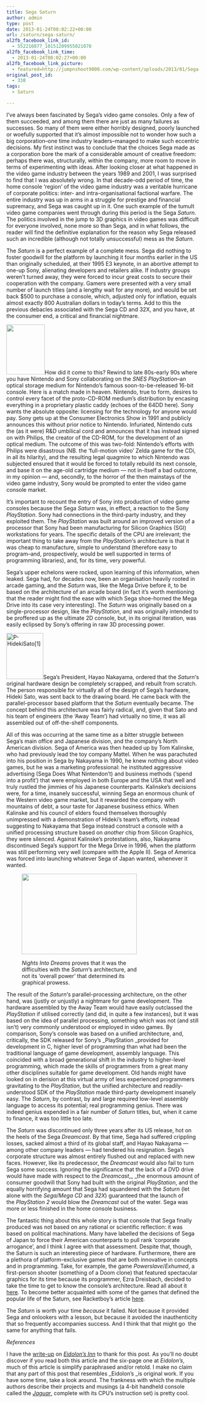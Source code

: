 ```yaml
---
title: Sega Saturn
author: admin
type: post
date: 2013-01-24T08:02:22+00:00
url: /saturn/sega-saturn/
al2fb_facebook_link_id:
  - 552216077_10151209955021078
al2fb_facebook_link_time:
  - 2013-01-24T08:02:27+00:00
al2fb_facebook_link_picture:
  - featured=http://jumpnshoot9000.com/wp-content/uploads/2013/01/Sega-Saturn-Model1-Bare1-150x150.jpg
original_post_id:
  - 338
tags:
  - Saturn

---
```

I&#8217;ve always been fascinated by Sega&#8217;s video game consoles. Only a few of them succeeded, and among them there are just as many failures as successes. So many of them were either horribly designed, poorly launched or woefully supported that it&#8217;s almost impossible not to wonder how such a big corporation&#8211;one time industry leaders&#8211;managed to make such eccentric decisions. My first instinct was to conclude that the choices Sega made as a corporation bore the mark of a considerable amount of creative freedom: perhaps there was, structurally, within the company, more room to move in terms of experimenting with ideas. After looking closer at what happened in the video game industry between the years 1989 and 2001, I was surprised to find that I was absolutely wrong. In that decade-odd period of time, the home console &#8216;region&#8217; of the video game industry was a veritable hurricane of corporate politics: inter- and intra-organisational factional warfare. The entire industry was up in arms in a struggle for prestige and financial supremacy, and Sega was caught up in it. One such example of the tumult video game companies went through during this period is the Sega _Saturn_. The politics involved in the jump to 3D graphics in video games was difficult for everyone involved, none more so than Sega, and in what follows, the reader will find the definitive explanation for the reason why Sega released such an incredible (although not totally unsuccessful) mess as the _Saturn_.

The _Saturn_ is a perfect example of a complete mess. Sega did nothing to foster goodwill for the platform by launching it four months earlier in the US than originally scheduled, at their 1995 E3 keynote, in an abortive attempt to one-up Sony, alienating developers and retailers alike. If industry groups weren&#8217;t turned away, they were forced to incur great costs to secure their cooperation with the company. Gamers were presented with a very small number of launch titles (and a lengthy wait for any more), and would be set back $500 to purchase a console, which, adjusted only for inflation, equals almost exactly 800 Australian dollars in today&#8217;s terms. Add to this the previous debacles associated with the Sega CD and 32X, and you have, at the consumer end, a critical and financial nightmare.

<img class="alignright" alt="" src="http://doubledashgames.com/subdomains/exportingblogs/wp-content/uploads/2013/10/8f81a-ken_kutaragi.jpg" width="100" height="130" />How did it come to this? Rewind to late 80s-early 90s where you have Nintendo and Sony collaborating on the _SNES PlayStation_&#8211;an optical storage medium for Nintendo&#8217;s famous soon-to-be-released 16-bit console. Here is a match made in heaven. Nintendo, true to form, desires to control every facet of the proto-CD-ROM medium&#8217;s distribution by encasing everything in a proprietary plastic caddy (echoes of the 64DD here). Sony wants the absolute opposite: licensing for the technology for anyone would pay. Sony gets up at the Consumer Electronics Show in 1991 and publicly announces this without prior notice to Nintendo. Infuriated, Nintendo cuts the (as it were) R&D umbilical cord and announces that it has instead signed on with Philips, the creator of the CD-ROM, for the development of an optical medium. The outcome of this was two-fold: Nintendo&#8217;s efforts with Philips were disastrous (NB. the &#8216;full-motion video&#8217; Zelda game for the CDi, in all its hilarity), and the resulting legal quagmire to which Nintendo was subjected ensured that it would be forced to totally rebuild its next console, and base it on the age-old cartridge medium &#8212; not in-itself a bad outcome, in my opinion &#8212; and, secondly, to the horror of the then mainstays of the video game industry, Sony would be prompted to enter the video game console market.

It&#8217;s important to recount the entry of Sony into production of video game consoles because the Sega _Saturn_ was, in effect, a reaction to the Sony _PlayStation_. Sony had connections in the third-party industry, and they exploited them. The _PlayStation_ was built around an improved version of a processor that Sony had been manufacturing for Silicon Graphics (SGI) workstations for years. The specific details of the CPU are irrelevant; the important thing to take away from the _PlayStation_&#8216;s architecture is that it was cheap to manufacture, simple to understand (therefore easy to program&#8211;and, prospectively, would be well supported in terms of programming libraries), and, for its time, very powerful.

Sega&#8217;s upper echelons were rocked, upon learning of this information, when leaked. Sega had, for decades now, been an organisation heavily rooted in arcade gaming, and the _Saturn_ was, like the Mega Drive before it, to be based on the architecture of an arcade board (in fact it&#8217;s worth mentioning that the reader might find the ease with which Sega shoe-horned the Mega Drive into its case very interesting). The _Saturn_ was originally based on a single-processor design, like the _PlayStation_, and was originally intended to be proffered up as the ultimate 2D console, but, in its original iteration, was easily eclipsed by Sony&#8217;s offering in raw 3D processing power.

[<img class="alignleft size-full wp-image-659" alt="P-HidekiSato[1]" src="http://doubledashgames.com/subdomains/exportingblogs/wp-content/uploads/2013/10/p-hidekisato1.jpg" width="96" height="120" />][1]Sega&#8217;s President, Hayao Nakayama, ordered that the _Saturn_&#8216;s original hardware design be completely scrapped, and rebuilt from scratch. The person responsible for virtually all of the design of Sega&#8217;s hardware, Hideki Sato, was sent back to the drawing board. He came back with the parallel-processor based platform that the _Saturn_ eventually became. The concept behind this architecture was fairly radical, and, given that Sato and his team of engineers (the &#8216;Away Team&#8217;) had virtually no time, it was all assembled out of off-the-shelf components.

All of this was occurring at the same time as a bitter struggle between Sega&#8217;s main office and Japanese division, and the company&#8217;s North American division. Sega of America was then headed up by Tom Kalinske, who had previously lead the toy company Mattel. When he was parachuted into his position in Sega by Nakayama in 1990, he knew nothing about video games, but he was a marketing professional: he instituted aggressive advertising (Sega Does What Nintendon&#8217;t) and business methods (&#8216;spend into a profit&#8217;) that were employed in both Europe and the USA that well and truly rustled the jimmies of his Japanese counterparts. Kalinske&#8217;s decisions were, for a time, insanely successful, winning Sega an enormous chunk of the Western video game market, but it rewarded the company with mountains of debt, a sour taste for Japanese business ethics. When Kalinske and his council of elders found themselves thoroughly unimpressed with a demonstration of Hideki&#8217;s team&#8217;s efforts, instead suggesting to Nakayama that Sega instead construct a console with a unified processing structure based on _another_ chip from Silicon Graphics, they were silenced. Against Kalinske&#8217;s protestations, also, Nakayama discontinued Sega&#8217;s support for the Mega Drive in 1996, when the platform was still performing very well (compare with the Apple II). Sega of America was forced into launching whatever Sega of Japan wanted, whenever it wanted.<figure style="max-width: 300px" class="wp-caption alignright">

<img alt="" src="http://obsoletegamer.com/wp-content/uploads/2012/07/nightsintodreams-gameplay.jpg" width="300" height="210" /><figcaption class="wp-caption-text">_Nights Into Dreams_ proves that it was the difficulties with the _Saturn_&#8216;s architecture, and not its &#8216;overall power&#8217; that determined its graphical prowess.</figcaption></figure> 

The result of the _Saturn_&#8216;s parallel-processing architecture, on the other hand, was (justly or unjustly) a nightmare for game development. The hardware assembled by the Away Team would have easily outclassed the _PlayStation_ if utilised correctly (and did, in quite a few instances), but it was based on the idea of parallel processing, something which was not (and still isn&#8217;t) very commonly understood or employed in video games. By comparison, Sony&#8217;s console was based on a unified architecture, and, critically, the SDK released for Sony&#8217;s _PlayStation _provided for development in C, higher level of programming than what had been the traditional language of game development, assembly language. This coincided with a broad generational shift in the industry to higher-level programming, which made the skills of programmers from a great many other disciplines suitable for game development. Old hands might have looked on in derision at this virtual army of less experienced programmers gravitating to the _PlayStation_, but the unified architecture and readily-understood SDK of the _PlayStation_ made third-party development insanely easy. The _Saturn_, by contrast, by and large required low-level assembly language to access its potential; real programming genius. There was indeed genius expended in a fair number of _Saturn_ titles, but, when it came to finance, it was too little too late.

The _Saturn_ was discontinued only three years after its US release, hot on the heels of the Sega _Dreamcast_. By that time, Sega had suffered crippling losses, sacked almost a third of its global staff, and Hayao Nakayama — among other company leaders — had tendered his resignation. Sega’s corporate structure was almost entirely flushed out and replaced with new faces. However, like its predecessor, the _Dreamcast_ would also fail to turn Sega some success. Ignoring the significance that the lack of a DVD drive would have made with respect to the _Dreamcast_,_ _the enormous amount of consumer goodwill that Sony had built with the original _PlayStation_, and the equally horrifying amount that Sega had squandered with the _Saturn_ (let alone with the _Sega/Mega CD_ and _32X_) guaranteed that the launch of the _PlayStation 2_ would blow the _Dreamcast_ out of the water. Sega was more or less finished in the home console business.

The fantastic thing about this whole story is that console that Sega finally produced was not based on any rational or scientific reflection: it was based on political machinations. Many have labelled the decisions of Sega of Japan to force their American counterparts to pull rank &#8216;corporate arrogance&#8217;, and I think I agree with that assessment. Despite that, though, the Saturn is such an interesting piece of hardware. Furthermore, there are a plethora of platform-exclusive games that are both innovative in concepts and in programming. Take, for example, the game _Powerslave_/_Exhumed_, a first-person shooter (something of a Doom clone) that featured spectacular graphics for its time because its programmer, Ezra Dreisbach, decided to take the time to get to know the console&#8217;s architecture. Read all about it [here][2]. To become better acquainted with some of the games that defined the popular life of the Saturn, see Racketboy&#8217;s article [here][3].

The _Saturn_ is worth your time _because_ it failed. Not because it provided Sega and onlookers with a lesson, but because it avoided the inauthenticity that so frequently accompanies success. And I think that that might go  the same for anything that fails.

_References_

I have the [write-up][4] on _[Eidolon&#8217;s Inn][5]_ to thank for this post. As you&#8217;ll no doubt discover if you read both this article and the six-page one at _Eidolon&#8217;s_, much of this article is simplify paraphrased and/or retold. I make no claim that any part of this post that resembles _Eidolon&#8217;s _is original work. If you have some time, take a look around. The frankness with which the multiple authors describe their projects and musings (a 4-bit handheld console called the _[Jaguar][6]_, complete with its CPU&#8217;s instruction set) is pretty cool.

 [1]: http://doubledashgames.com/subdomains/exportingblogs/wp-content/uploads/2013/10/p-hidekisato1.jpg
 [2]: http://www.segasaturn.co.uk/dd/interviews/ezra_dreisbach.html
 [3]: http://www.racketboy.com/retro/games-that-defined-sega-saturn
 [4]: http://www.eidolons-inn.net/tiki-index.php?page=segabase+saturn
 [5]: http://www.eidolons-inn.net/tiki-index.php
 [6]: http://www.eidolons-inn.net/tiki-index.php?page=Jaguar
